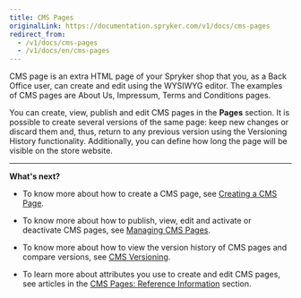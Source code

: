 ```yaml
---
title: CMS Pages
originalLink: https://documentation.spryker.com/v1/docs/cms-pages
redirect_from:
  - /v1/docs/cms-pages
  - /v1/docs/en/cms-pages
---
```


CMS page is an extra HTML page of your Spryker shop that you, as a Back Office user, can create and edit using the WYSIWYG editor. The examples of CMS pages are About Us, Impressum, Terms and Conditions pages. 

You can create, view, publish and edit CMS pages in the **Pages** section. It is possible to create several versions of the same page: keep new changes or discard them and, thus, return to any previous version using the Versioning History functionality. Additionally, you can define how long the page will be visible on the store website.
***
**What's next?**

* To know more about how to create a CMS page, see [Creating a CMS Page](/docs/scos/user/user-guides/201811.0/back-office-user-guide/content-management/pages/creating-a-cms-page.html).

* To know more about how to publish, view, edit and activate or deactivate CMS pages, see [Managing CMS Pages](/docs/scos/user/user-guides/201811.0/back-office-user-guide/content-management/pages/managing-cms-pages.html).

* To know more about how to view the version history of CMS pages and compare versions, see [CMS Versioning](/docs/scos/user/user-guides/201811.0/back-office-user-guide/content-management/pages/cms-pages-versioning.html).

* To learn more about attributes you use to create and edit CMS pages, see articles in the [CMS Pages: Reference Information](/docs/scos/user/user-guides/201811.0/back-office-user-guide/content-management/pages/references/cms-pages-reference-information.html) section.
